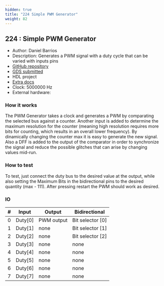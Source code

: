 ```yaml
---
hidden: true
title: "224 Simple PWM Generator"
weight: 82
---
```


## 224 : Simple PWM Generator

* Author: Daniel Barrios
* Description: Generates a PWM signal with a duty cycle that can be varied with inputs pins
* [GitHub repository](https://github.com/DanielBarrios2190/tt04-submission-pwmgen)
* [GDS submitted](https://github.com/DanielBarrios2190/tt04-submission-pwmgen/actions/runs/6058996989)
* HDL project
* [Extra docs]()
* Clock: 5000000 Hz
* External hardware: 



### How it works

The PWM Generator takes a clock and generates a PWM by comparating the selected bus against a counter. Another input is added to determine the maximum resolution for the counter (meaning high resolution requires more bits for counting, which results in an overall lower frequency). By dinamically changing the counter max it is easy to generate the new signal. Also a DFF is added to the output of the comparator in order to synchronize the signal and reduce the possible glitches that can arise by changing values mid-run.


### How to test

To test, just connect the duty bus to the desired value at the output, while also setting the Maximum Bits in the bidirectional pins to the desired quantity (max - 111). After pressing restart the PWM should work as desired.


### IO

| # | Input        | Output       | Bidirectional      |
|---|--------------|--------------| -------------------|
| 0 | Duty[0]  | PWM output | Bit selector [0] |
| 1 | Duty[1]  | none | Bit selector [1] |
| 2 | Duty[2]  | none | Bit selector [2] |
| 3 | Duty[3]  | none | none |
| 4 | Duty[4]  | none | none |
| 5 | Duty[5]  | none | none |
| 6 | Duty[6]  | none | none |
| 7 | Duty[7]  | none | none |
